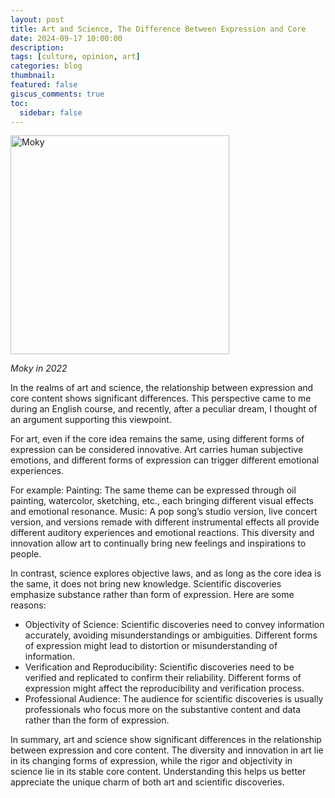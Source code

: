 ```yaml
---
layout: post
title: Art and Science, The Difference Between Expression and Core
date: 2024-09-17 10:00:00
description:
tags: [culture, opinion, art]
categories: blog
thumbnail:
featured: false
giscus_comments: true
toc:
  sidebar: false
---
```


<div style="text-align: left;">
  <img src="/assets/img/poster/Moky.png" alt="Moky" style="width: 350px; height: auto;">
  <p><em>Moky in 2022</em></p>
</div>

In the realms of art and science, the relationship between expression and core content shows significant differences.
This perspective came to me during an English course, and recently, after a peculiar dream, I thought of an argument supporting this viewpoint.

For art, even if the core idea remains the same, using different forms of expression can be considered innovative.
Art carries human subjective emotions, and different forms of expression can trigger different emotional experiences.

For example:
Painting: The same theme can be expressed through oil painting, watercolor, sketching, etc., each bringing different visual effects and emotional resonance.
Music: A pop song’s studio version, live concert version, and versions remade with different instrumental effects all provide different auditory experiences and emotional reactions.
This diversity and innovation allow art to continually bring new feelings and inspirations to people.

In contrast, science explores objective laws, and as long as the core idea is the same, it does not bring new knowledge.
Scientific discoveries emphasize substance rather than form of expression.
Here are some reasons:

- Objectivity of Science: Scientific discoveries need to convey information accurately, avoiding misunderstandings or ambiguities. Different forms of expression might lead to distortion or misunderstanding of information.
- Verification and Reproducibility: Scientific discoveries need to be verified and replicated to confirm their reliability. Different forms of expression might affect the reproducibility and verification process.
- Professional Audience: The audience for scientific discoveries is usually professionals who focus more on the substantive content and data rather than the form of expression.

In summary, art and science show significant differences in the relationship between expression and core content.
The diversity and innovation in art lie in its changing forms of expression, while the rigor and objectivity in science lie in its stable core content.
Understanding this helps us better appreciate the unique charm of both art and scientific discoveries.
